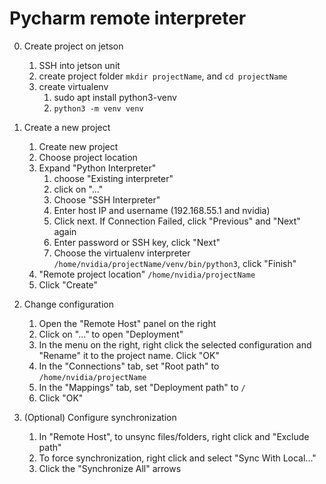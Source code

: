 # Pycharm remote interpreter

0. Create project on jetson
    1. SSH into jetson unit
    2. create project folder `mkdir projectName`, and `cd projectName`
    3. create virtualenv 
        1. sudo apt install python3-venv
        2. `python3 -m venv venv`

1. Create a new project
    1. Create new project
    2. Choose project location
    3. Expand "Python Interpreter"
        1. choose "Existing interpreter"
        2. click on "..."
        3. Choose "SSH Interpreter"
        4. Enter host IP and username (192.168.55.1 and nvidia)
        5. Click next. If Connection Failed, click "Previous" and "Next" again
        6. Enter password or SSH key, click "Next"
        7. Choose the virtualenv interpreter `/home/nvidia/projectName/venv/bin/python3`, click "Finish"
    4. "Remote project location" `/home/nvidia/projectName`
    5. Click "Create"

2. Change configuration
    1. Open the "Remote Host" panel on the right
    2. Click on "..." to open "Deployment"
    3. In the menu on the right, right click the selected configuration and "Rename" it to the project name. Click "OK"
    3. In the "Connections" tab, set "Root path" to `/home/nvidia/projectName`
    4. In the "Mappings" tab, set "Deployment path" to `/`
    5. Click "OK"

3. (Optional) Configure synchronization
    1. In "Remote Host", to unsync files/folders, right click and "Exclude path"
    2. To force synchronization, right click and select "Sync With Local..."
    3. Click the "Synchronize All" arrows
    

